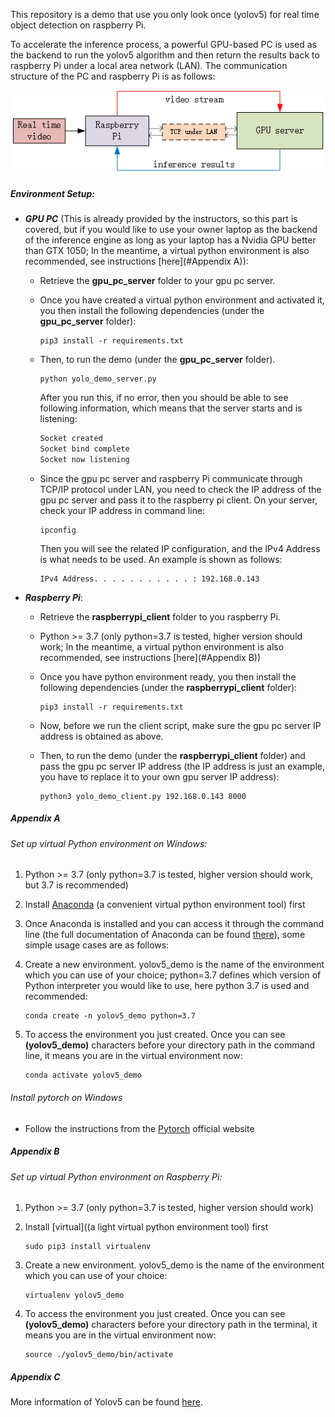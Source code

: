 This repository is a demo that use you only look once (yolov5) for real time object detection on raspberry Pi. 

To accelerate the inference process, a powerful GPU-based PC is used as the backend to run the yolov5 algorithm and then return the results back to raspberry Pi under a local area network (LAN). The communication structure of the PC and raspberry Pi is as follows:

![communication of gpu pc server and raspberry pi](https://github.com/weigao-123/Integration_Winter_2022_DU/blob/master/yolov5_raspberryPi_demo/img/communication%20of%20gpu%20pc%20server%20and%20raspberry%20pi.png)

##### **Environment Setup**:

- ***GPU PC*** (This is already provided by the instructors, so this part is covered, but if you would like to use your owner laptop as the backend of the inference engine as long as your laptop has a Nvidia GPU better than GTX 1050; In the meantime, a virtual python environment is also recommended, see instructions [here](#Appendix A)):

  - Retrieve the **gpu_pc_server** folder to your gpu pc server.

  - Once you have created a virtual python environment and activated it, you then install the following dependencies (under the **gpu_pc_server** folder):

    ```shell
    pip3 install -r requirements.txt
    ```

  - Then, to run the demo (under the **gpu_pc_server** folder). 

    ```shell
    python yolo_demo_server.py
    ```

    After you run this, if no error, then you should be able to see following information, which means that the server starts and is listening:

    ```python
    Socket created
    Socket bind complete
    Socket now listening
    ```

  - Since the gpu pc server and raspberry Pi communicate through TCP/IP protocol under LAN, you need to check the IP address of the gpu pc server and pass it to the raspberry pi client. On your server, check your IP address in command line:

    ```shell
    ipconfig
    ```

    Then you will see the related IP configuration, and the IPv4 Address is what needs to be used. An example is shown as follows:

    ```shell
    IPv4 Address. . . . . . . . . . . : 192.168.0.143
    ```

- ***Raspberry Pi***:

  - Retrieve the **raspberrypi_client** folder to you raspberry Pi.

  - Python >= 3.7 (only python=3.7 is tested, higher version should work; In the meantime, a virtual python environment is also recommended, see instructions [here](#Appendix B))

  - Once you have python environment ready, you then install the following dependencies (under the **raspberrypi_client** folder):

    ```shell
    pip3 install -r requirements.txt
    ```

  - Now, before we run the client script, make sure the gpu pc server IP address is obtained as above.

  - Then, to run the demo (under the **raspberrypi_client** folder) and pass the gpu pc server IP address (the IP address is just an example, you have to replace it to your own gpu server IP address):

    ```shell
    python3 yolo_demo_client.py 192.168.0.143 8000
    ```

##### Appendix A

###### Set up virtual Python environment on Windows:

1. Python >= 3.7 (only python=3.7 is tested, higher version should work, but 3.7 is recommended) 

2. Install [Anaconda](https://www.anaconda.com/) (a convenient virtual python environment tool) first

3. Once Anaconda is installed and you can access it through the command line (the full documentation of Anaconda can be found [there](https://docs.anaconda.com/anaconda/user-guide/getting-started/)), some simple usage cases are as follows:

4. Create a new environment. yolov5_demo is the name of the environment which you can use of your choice; python=3.7 defines which version of Python interpreter you would like to use, here python 3.7 is used and recommended:

   ```shell
   conda create -n yolov5_demo python=3.7
   ```

5. To access the environment you just created. Once you can see **(yolov5_demo)** characters before your directory path in the command line, it means you are in the virtual environment now:

   ```shell
   conda activate yolov5_demo
   ```

###### Install pytorch on Windows

- Follow the instructions from the [Pytorch](https://pytorch.org/get-started/locally/) official website

##### Appendix B

###### Set up virtual Python environment on Raspberry Pi:

1. Python >= 3.7 (only python=3.7 is tested, higher version should work) 

2. Install [virtual]((a light virtual python environment tool) first

   ```shell
   sudo pip3 install virtualenv
   ```

3. Create a new environment. yolov5_demo is the name of the environment which you can use of your choice:

   ```shell
   virtualenv yolov5_demo
   ```

4. To access the environment you just created. Once you can see **(yolov5_demo)** characters before your directory path in the terminal, it means you are in the virtual environment now:

   ```shell
   source ./yolov5_demo/bin/activate
   ```

##### Appendix C

More information of Yolov5 can be found [here](https://github.com/ultralytics/yolov5).
